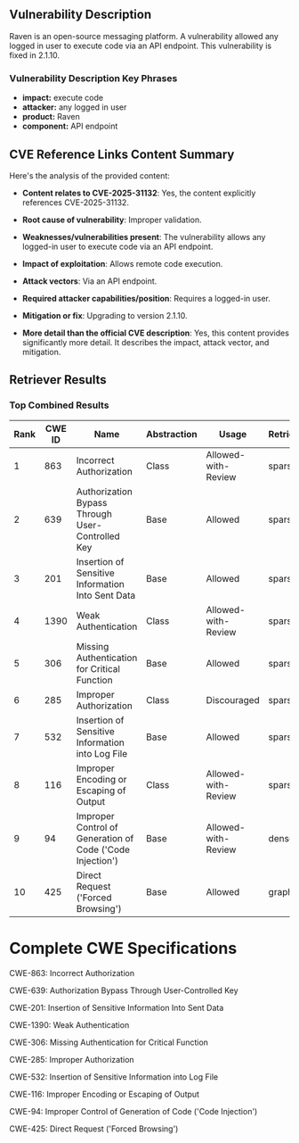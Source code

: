 ## Vulnerability Description
Raven is an open-source messaging platform. A vulnerability allowed any logged in user to execute code via an API endpoint. This vulnerability is fixed in 2.1.10.

### Vulnerability Description Key Phrases
- **impact:** execute code
- **attacker:** any logged in user
- **product:** Raven
- **component:** API endpoint

## CVE Reference Links Content Summary
Here's the analysis of the provided content:

*   **Content relates to CVE-2025-31132**: Yes, the content explicitly references CVE-2025-31132.

*   **Root cause of vulnerability**: Improper validation.

*   **Weaknesses/vulnerabilities present**: The vulnerability allows any logged-in user to execute code via an API endpoint.

*   **Impact of exploitation**: Allows remote code execution.

*   **Attack vectors**: Via an API endpoint.

*   **Required attacker capabilities/position**: Requires a logged-in user.

*   **Mitigation or fix**: Upgrading to version 2.1.10.

*   **More detail than the official CVE description**: Yes, this content provides significantly more detail. It describes the impact, attack vector, and mitigation.

## Retriever Results

### Top Combined Results

| Rank | CWE ID | Name | Abstraction | Usage  | Retrievers | Individual Scores |
|------|--------|------|-------------|-------|------------|-------------------|
| 1 | 863 | Incorrect Authorization | Class | Allowed-with-Review | sparse | 0.059 |
| 2 | 639 | Authorization Bypass Through User-Controlled Key | Base | Allowed | sparse | 0.056 |
| 3 | 201 | Insertion of Sensitive Information Into Sent Data | Base | Allowed | sparse | 0.056 |
| 4 | 1390 | Weak Authentication | Class | Allowed-with-Review | sparse | 0.055 |
| 5 | 306 | Missing Authentication for Critical Function | Base | Allowed | sparse | 0.055 |
| 6 | 285 | Improper Authorization | Class | Discouraged | sparse | 0.054 |
| 7 | 532 | Insertion of Sensitive Information into Log File | Base | Allowed | sparse | 0.054 |
| 8 | 116 | Improper Encoding or Escaping of Output | Class | Allowed-with-Review | sparse | 0.054 |
| 9 | 94 | Improper Control of Generation of Code ('Code Injection') | Base | Allowed-with-Review | dense | 0.521 |
| 10 | 425 | Direct Request ('Forced Browsing') | Base | Allowed | graph | 0.002 |



# Complete CWE Specifications

CWE-863: Incorrect Authorization

CWE-639: Authorization Bypass Through User-Controlled Key

CWE-201: Insertion of Sensitive Information Into Sent Data

CWE-1390: Weak Authentication

CWE-306: Missing Authentication for Critical Function

CWE-285: Improper Authorization

CWE-532: Insertion of Sensitive Information into Log File

CWE-116: Improper Encoding or Escaping of Output

CWE-94: Improper Control of Generation of Code ('Code Injection')

CWE-425: Direct Request ('Forced Browsing')